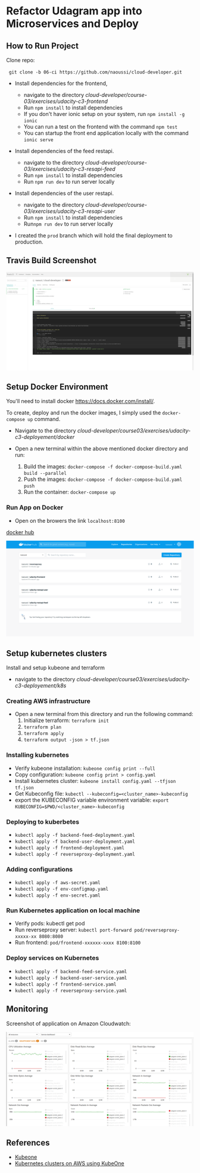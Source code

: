 # Refactor Udagram app into Microservices and Deploy




## How to Run Project

Clone repo:

` git clone -b 06-ci https://github.com/naoussi/cloud-developer.git`

- Install dependencies for the frontend, 
    - navigate to the directory _cloud-developer/course-03/exercises/udacity-c3-frontend_
    - Run `npm install` to install dependencies
    - If you don't haver ionic setup on your system, run `npm install -g ionic`
    - You can run a test on the frontend with the command `npm test`
    - You can startup the front end application locally with the command `ionic serve`

- Install dependencies of the feed restapi.
    - navigate to the directory _cloud-developer/course-03/exercises/udacity-c3-resapi-feed_
    - Run `npm install` to install dependencies
    - Run `npm run dev` to run server locally

- Install dependencies of the user restapi.
    - navigate to the directory _cloud-developer/course-03/exercises/udacity-c3-resapi-user_
    - Run `npm install` to install dependencies
    - Run`npm run dev` to run server locally


- I created the `prod` branch which will hold the final deployment to production.


## Travis Build Screenshot

![travis](img/travis.png)


## Setup Docker Environment

You'll need to install docker https://docs.docker.com/install/.

To create, deploy and run the docker images, I simply used the `docker-compose up` command.

- Navigate to the directory _cloud-developer/course03/exercises/udacity-c3-deployement/docker_

- Open a new terminal within the above mentioned docker directory and run:

    1. Build the images: `docker-compose -f docker-compose-build.yaml build --parallel`
    2. Push the images: `docker-compose -f docker-compose-build.yaml push`
    3. Run the container: `docker-compose up`

### Run App on Docker
- Open on the browers the link `localhost:8100`

[docker hub](https://hub.docker.com/u/naoussi) 

![docker hub](img/dockerhub.png)


## Setup kubernetes clusters

Install and setup kubeone and terraform

- navigate to the directory _cloud-developer/course03/exercises/udacity-c3-deployement/k8s_

### Creating AWS infrastructure
- Open a new terminal from this directory and run the following command:
    1. Initialize terraform: `terraform init`
    2. `terraform plan`
    3. `terraform apply`
    4. `terraform output -json > tf.json`
  
### Installing kubernetes
- Verify kubeone installation: `kubeone config print --full`
- Copy configuration: `kubeone config print > config.yaml`
- Install kubernetes cluster: `kubeone install config.yaml --tfjson tf.json`
- Get Kubeconfig file: `kubectl --kubeconfig=<cluster_name>-kubeconfig`
- export the KUBECONFIG variable environment variable: `export KUBECONFIG=$PWD/<cluster_name>-kubeconfig` 

### Deploying to kuberbetes
- `kubectl apply -f backend-feed-deployment.yaml`
- `kubectl apply -f backend-user-deployment.yaml`
- `kubectl apply -f frontend-deployment.yaml`
- `kubectl apply -f reverseproxy-deployment.yaml`

### Adding configurations
- `kubectl apply -f aws-secret.yaml`
- `kubectl apply -f env-configmap.yaml`
- `kubectl apply -f env-secret.yaml`

### Run Kubernetes application on local machine

- Verify pods: kubectl get pod
- Run reverseproxy server: `kubectl port-forward pod/reverseproxy-xxxxx-xx 8080:8080`
- Run frontend: `pod/frontend-xxxxxx-xxxx 8100:8100`

### Deploy services on Kubernetes
- `kubectl apply -f backend-feed-service.yaml`
- `kubectl apply -f backend-user-service.yaml`
- `kubectl apply -f frontend-service.yaml`
- `kubectl apply -f reverseproxy-service.yaml`



## Monitoring
Screenshot of application on Amazon Cloudwatch:


![cloudwatch](img/cloudwatch1.png)


## References
- [Kubeone](https://github.com/kubermatic/kubeone)
- [Kubernetes clusters on AWS using KubeOne](https://www.loodse.com/blog/2019-07-25-running-ha-kubernetes/)